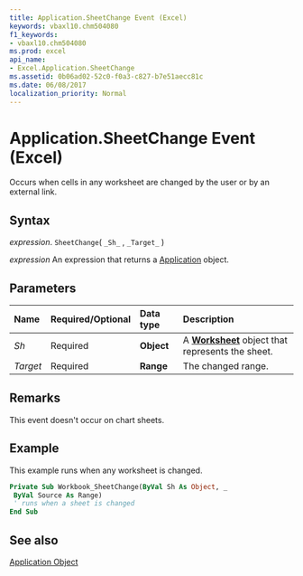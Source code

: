 ```yaml
---
title: Application.SheetChange Event (Excel)
keywords: vbaxl10.chm504080
f1_keywords:
- vbaxl10.chm504080
ms.prod: excel
api_name:
- Excel.Application.SheetChange
ms.assetid: 0b06ad02-52c0-f0a3-c827-b7e51aecc81c
ms.date: 06/08/2017
localization_priority: Normal
---
```



# Application.SheetChange Event (Excel)

Occurs when cells in any worksheet are changed by the user or by an external link.


## Syntax

_expression_. `SheetChange`( `_Sh_` , `_Target_` )

 _expression_ An expression that returns a [Application](Excel.Application-graph-property.md) object.


## Parameters



|Name|Required/Optional|Data type|Description|
|:-----|:-----|:-----|:-----|
| _Sh_|Required| **Object**|A  **[Worksheet](Excel.Worksheet.md)** object that represents the sheet.|
| _Target_|Required| **Range**|The changed range.|

## Remarks

This event doesn't occur on chart sheets.


## Example

This example runs when any worksheet is changed.


```vb
Private Sub Workbook_SheetChange(ByVal Sh As Object, _ 
 ByVal Source As Range) 
 ' runs when a sheet is changed 
End Sub
```


## See also


[Application Object](Excel.Application(object).md)


